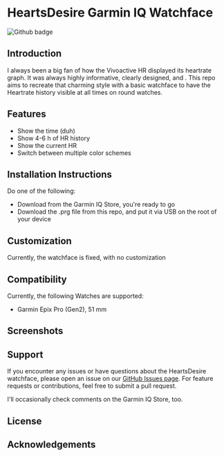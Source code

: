 # HeartsDesire Garmin IQ Watchface
![Github badge](https://developer.garmin.com/static/connect-iq_badge-dark-35b152d2074fb5abd7394662f78d8a4f.svg)

## Introduction
<!-- Briefly describe what the HeartsDesire watchface is and its purpose. -->

I always been a big fan of how the Vivoactive HR displayed its heartrate graph. It was always highly informative, clearly designed, and . This repo aims to recreate that charming style with a basic watchface to have the Heartrate history visible at all times on round watches.

## Features
<!-- List the key features of the watchface. -->

- Show the time (duh)
- Show 4-6 h of HR history
- Show the current HR
- Switch between multiple color schemes

## Installation Instructions
<!-- Provide step-by-step instructions on how to install the watchface on a Garmin device. -->
Do one of the following: 

- Download from the Garmin IQ Store, you're ready to go
- Download the .prg file from this repo, and put it via USB on the root of your device



## Customization
<!-- Describe any customization options available and how to adjust them. -->

Currently, the watchface is fixed, with no customization

## Compatibility
<!-- List the Garmin devices compatible with the watchface. -->
Currently, the following Watches are supported:

- Garmin Epix Pro (Gen2), 51 mm

## Screenshots
<!-- Include screenshots of the watchface in action. -->

## Support

If you encounter any issues or have questions about the HeartsDesire watchface, please open an issue on our [GitHub Issues page](https://github.com/r-neuschulz/HeartsDesire/issues). For feature requests or contributions, feel free to submit a pull request. 

I'll occasionally check comments on the Garmin IQ Store, too.

## License
<!-- Specify the license under which the project is distributed. -->

## Acknowledgements
<!-- Give credit to those who have contributed or inspired the project. -->